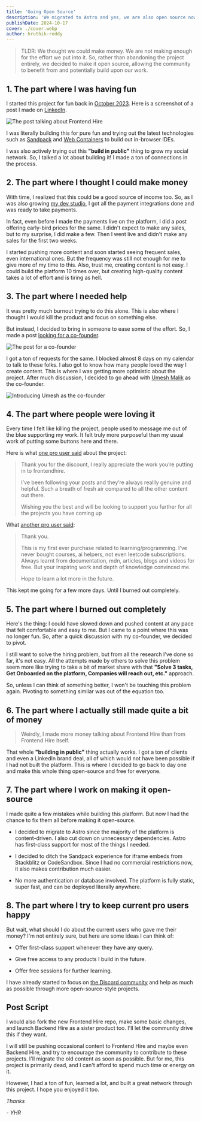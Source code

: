 ```yaml
---
title: 'Going Open Source'
description: 'We migrated to Astro and yes, we are also open source now!'
publishDate: 2024-10-17
cover: ./cover.webp
author: hruthik-reddy
---
```


> TLDR: We thought we could make money. We are not making enough for the effort we put into it. So, rather than abandoning the project entirely, we decided to make it open source, allowing the community to benefit from and potentially build upon our work.

## 1. The part where I was having fun

I started this project for fun back in [October 2023](https://www.linkedin.com/posts/yarala-hruthik-reddy_webproduct-sandpack-frontend-activity-7119624768462413825-fPjt?utm_source=share&utm_medium=member_desktop). Here is a screenshot of a post I made on [LinkedIn](https://www.linkedin.com/in/yarala-hruthik-reddy/).

![The post talking about Frontend Hire](./part-1.webp)

I was literally building this for pure fun and trying out the latest technologies such as [Sandpack](https://codesandbox.io/blog/announcing-sandpack-2) and [Web Containers](https://blog.stackblitz.com/posts/introducing-webcontainers/) to build out in-browser IDEs.

I was also actively trying out this **"build in public"** thing to grow my social network. So, I talked a lot about building it! I made a ton of connections in the process.

## 2. The part where I thought I could make money

With time, I realized that this could be a good source of income too. So, as I was also growing [my dev studio](https://withyhr.com/), I got all the payment integrations done and was ready to take payments.

In fact, even before I made the payments live on the platform, I did a post offering early-bird prices for the same. I didn't expect to make any sales, but to my surprise, I did make a few. Then I went live and didn't make any sales for the first two weeks.

I started pushing more content and soon started seeing frequent sales, even international ones. But the frequency was still not enough for me to give more of my time to this. Also, trust me, creating content is not easy. I could build the platform 10 times over, but creating high-quality content takes a lot of effort and is tiring as hell.

## 3. The part where I needed help

It was pretty much burnout trying to do this alone. This is also where I thought I would kill the product and focus on something else.

But instead, I decided to bring in someone to ease some of the effort. So, I made a post [looking for a co-founder](https://www.linkedin.com/posts/yarala-hruthik-reddy_update-truly-underestimated-the-interest-activity-7224431869042253825-IHbw?utm_source=share&utm_medium=member_desktop).

![The post for a co-founder](./part-3.webp)

I got a ton of requests for the same. I blocked almost 8 days on my calendar to talk to these folks. I also got to know how many people loved the way I create content. This is where I was getting more optimistic about the project. After much discussion, I decided to go ahead with [Umesh Malik](https://www.linkedin.com/posts/yarala-hruthik-reddy_frontendhire-founders-activity-7240195741233614848-AhKk?utm_source=share&utm_medium=member_desktop) as the co-founder.

![Introducing Umesh as the co-founder](./part-3-1.webp)

## 4. The part where people were loving it

Every time I felt like killing the project, people used to message me out of the blue supporting my work. It felt truly more purposeful than my usual work of putting some buttons here and there.

Here is what [one pro user said](https://www.linkedin.com/posts/yarala-hruthik-reddy_frontendhire-content-activity-7225436948289445888-qmjj?utm_source=share&utm_medium=member_desktop) about the project:

> Thank you for the discount, I really appreciate the work you’re putting in to frontendhire.
>
> I’ve been following your posts and they’re always reallly genuine and helpful. Such a breath of fresh air compared to all the other content out there.
>
> Wishing you the best and will be looking to support you further for all the projects you have coming up

What [another pro user said](https://www.linkedin.com/posts/yarala-hruthik-reddy_frontendhire-pro-activity-7242180369528070144-zai7?utm_source=share&utm_medium=member_desktop):

> Thank you.
>
> This is my first ever purchase related to learning/programming. I've never bought courses, ai helpers, not even leetcode subscriptions. Always learnt from documentation, mdn, articles, blogs and videos for free. But your inspiring work and depth of knowledge convinced me.
>
> Hope to learn a lot more in the future.

This kept me going for a few more days. Until I burned out completely.

## 5. The part where I burned out completely

Here's the thing: I could have slowed down and pushed content at any pace that felt comfortable and easy to me. But I came to a point where this was no longer fun. So, after a quick discussion with my co-founder, we decided to pivot.

I still want to solve the hiring problem, but from all the research I've done so far, it's not easy. All the attempts made by others to solve this problem seem more like trying to take a bit of market share with that **"Solve 3 tasks, Get Onboarded on the platform, Companies will reach out, etc."** approach.

So, unless I can think of something better, I won't be touching this problem again. Pivoting to something similar was out of the equation too.

## 6. The part where I actually still made quite a bit of money

> Weirdly, I made more money talking about Frontend Hire than from Frontend Hire itself.

That whole **"building in public"** thing actually works. I got a ton of clients and even a LinkedIn brand deal, all of which would not have been possible if I had not built the platform. This is where I decided to go back to day one and make this whole thing open-source and free for everyone.

## 7. The part where I work on making it open-source

I made quite a few mistakes while building this platform. But now I had the chance to fix them all before making it open-source.

- I decided to migrate to Astro since the majority of the platform is content-driven. I also cut down on unnecessary dependencies. Astro has first-class support for most of the things I needed.

- I decided to ditch the Sandpack experience for iframe embeds from Stackblitz or CodeSandbox. Since I had no commercial restrictions now, it also makes contribution much easier.

- No more authentication or database involved. The platform is fully static, super fast, and can be deployed literally anywhere.

## 8. The part where I try to keep current pro users happy

But wait, what should I do about the current users who gave me their money? I'm not entirely sure, but here are some ideas I can think of:

- Offer first-class support whenever they have any query.

- Give free access to any products I build in the future.

- Offer free sessions for further learning.

I have already started to focus on [the Discord community](https://discord.gg/DWAVqksVtx) and help as much as possible through more open-source-style projects.

## Post Script

I would also fork the new Frontend Hire repo, make some basic changes, and launch Backend Hire as a sister product too. I'll let the community drive this if they want.

I will still be pushing occasional content to Frontend Hire and maybe even Backend Hire, and try to encourage the community to contribute to these projects. I'll migrate the old content as soon as possible. But for me, this project is primarily dead, and I can't afford to spend much time or energy on it.

However, I had a ton of fun, learned a lot, and built a great network through this project. I hope you enjoyed it too.

_Thanks_

_- YHR_
